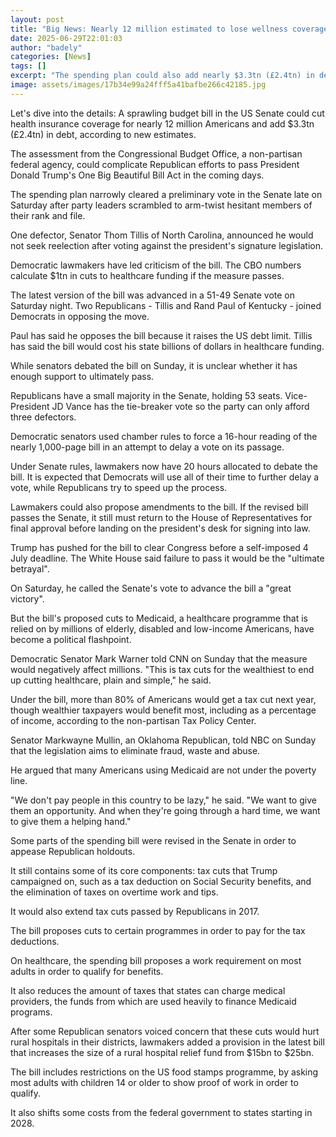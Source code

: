 ```yaml
---
layout: post
title: "Big News: Nearly 12 million estimated to lose wellness coverage under Trump budget bill"
date: 2025-06-29T22:01:03
author: "badely"
categories: [News]
tags: []
excerpt: "The spending plan could also add nearly $3.3tn (£2.4tn) in debt, according to non-partisan analysis."
image: assets/images/17b34e99a24fff5a41bafbe266c42185.jpg
---
```


Let's dive into the details: A sprawling budget bill in the US Senate could cut health insurance coverage for nearly 12 million Americans and add $3.3tn (£2.4tn) in debt, according to new estimates.

The assessment from the Congressional Budget Office, a non-partisan federal agency, could complicate Republican efforts to pass President Donald Trump's One Big Beautiful Bill Act in the coming days. 

The spending plan narrowly cleared a preliminary vote in the Senate late on Saturday after party leaders scrambled to arm-twist hesitant members of their rank and file.

One defector, Senator Thom Tillis of North Carolina, announced he would not seek reelection after voting against the president's signature legislation. 

Democratic lawmakers have led criticism of the bill. The CBO numbers calculate $1tn in cuts to healthcare funding if the measure passes. 

The latest version of the bill was advanced in a 51-49 Senate vote on Saturday night. Two Republicans - Tillis and Rand Paul of Kentucky - joined Democrats in opposing the move.

Paul has said he opposes the bill because it raises the US debt limit. Tillis has said the bill would cost his state billions of dollars in healthcare funding.

While senators debated the bill on Sunday, it is unclear whether it has enough support to ultimately pass. 

Republicans have a small majority in the Senate, holding 53 seats. Vice-President JD Vance has the tie-breaker vote so the party can only afford three defectors.

Democratic senators used chamber rules to force a 16-hour reading of the nearly 1,000-page bill in an attempt to delay a vote on its passage.

Under Senate rules, lawmakers now have 20 hours allocated to debate the bill. It is expected that Democrats will use all of their time to further delay a vote, while Republicans try to speed up the process.

Lawmakers could also propose amendments to the bill. If the revised bill passes the Senate, it still must return to the House of Representatives for final approval before landing on the president's desk for signing into law.

Trump has pushed for the bill to clear Congress before a self-imposed 4 July deadline. The White House said failure to pass it would be the "ultimate betrayal".

On Saturday, he called the Senate's vote to advance the bill a "great victory".

But the bill's proposed cuts to Medicaid, a healthcare programme that is relied on by millions of elderly, disabled and low-income Americans, have become a political flashpoint.

Democratic Senator Mark Warner told CNN on Sunday that the measure would negatively affect millions. "This is tax cuts for the wealthiest to end up cutting healthcare, plain and simple," he said.

Under the bill, more than 80% of Americans would get a tax cut next year, though wealthier taxpayers would benefit most, including as a percentage of income, according to the non-partisan Tax Policy Center.

Senator Markwayne Mullin, an Oklahoma Republican, told NBC on Sunday that the legislation aims to eliminate fraud, waste and abuse. 

He argued that many Americans using Medicaid are not under the poverty line.

"We don't pay people in this country to be lazy," he said. "We want to give them an opportunity. And when they're going through a hard time, we want to give them a helping hand."

Some parts of the spending bill were revised in the Senate in order to appease Republican holdouts.

It still contains some of its core components: tax cuts that Trump campaigned on, such as a tax deduction on Social Security benefits, and the elimination of taxes on overtime work and tips.

It would also extend tax cuts passed by Republicans in 2017.

The bill proposes cuts to certain programmes in order to pay for the tax deductions.

On healthcare, the spending bill proposes a work requirement on most adults in order to qualify for benefits. 

It also reduces the amount of taxes that states can charge medical providers, the funds from which are used heavily to finance Medicaid programs.

After some Republican senators voiced concern that these cuts would hurt rural hospitals in their districts, lawmakers added a provision in the latest bill that increases the size of a rural hospital relief fund from $15bn to $25bn. 

The bill includes restrictions on the US food stamps programme, by asking most adults with children 14 or older to show proof of work in order to qualify. 

It also shifts some costs from the federal government to states starting in 2028. 


